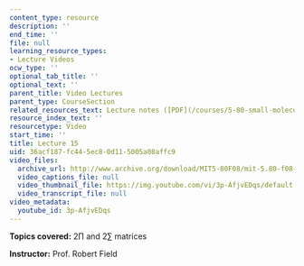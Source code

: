 ```yaml
---
content_type: resource
description: ''
end_time: ''
file: null
learning_resource_types:
- Lecture Videos
ocw_type: ''
optional_tab_title: ''
optional_text: ''
parent_title: Video Lectures
parent_type: CourseSection
related_resources_text: Lecture notes ([PDF](/courses/5-80-small-molecule-spectroscopy-and-dynamics-fall-2008/resources/15_580ln_fa08))
resource_index_text: ''
resourcetype: Video
start_time: ''
title: Lecture 15
uid: 36acf187-fc44-5ec8-0d11-5005a08affc9
video_files:
  archive_url: http://www.archive.org/download/MIT5-80F08/mit-5.80-f08-lec15_300k.mp4
  video_captions_file: null
  video_thumbnail_file: https://img.youtube.com/vi/3p-AfjvEDqs/default.jpg
  video_transcript_file: null
video_metadata:
  youtube_id: 3p-AfjvEDqs
---
```


**Topics covered:** 2∏ and 2∑ matrices

**Instructor:** Prof. Robert Field



